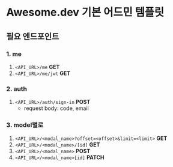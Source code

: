 # Awesome.dev 기본 어드민 템플릿

## 필요 엔드포인트

### 1. me

1. `<API_URL>/me` **GET**
2. `<API_URL>/me/jwt` **GET**

### 2. auth

1. `<API_URL>/auth/sign-in` **POST**
   - request body: code, email

### 3. model별로

1. `<API_URL>/<modal_name>?offset=<offset>&limit=<limit>` **GET**
2. `<API_URL>/<modal_name>/[id]` **GET**
3. `<API_URL>/<modal_name>` **POST**
4. `<API_URL>/<modal_name>[id]` **PATCH**

